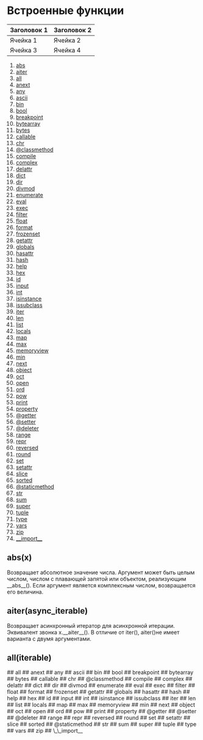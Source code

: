 # Встроенные функции

| Заголовок 1 | Заголовок 2 |
| ----------- | ----------- |
| Ячейка 1    | Ячейка 2   |
| Ячейка 3    | Ячейка 4   |
1. [abs](#abs)
2. [aiter](#aiter)
3. [all](#all)
4. [anext](#anext)
5. [any](#any)
6. [ascii](#ascii)
7. [bin](#bin)
8. [bool](#bool)
9. [breakpoint](#breakpoint)
10. [bytearray](#bytearray)
11. [bytes](#bytes)
12. [callable](#callable)
13. [chr](#chr)
14. [@classmethod](#classmethod)
15. [compile](#compile)
16. [complex](#complex)
17. [delattr](#delattr)
18. [dict](#dict)
19. [dir](#dir)
20. [divmod](#divmod)
21. [enumerate](#enumerate)
22. [eval](#eval)
23. [exec](#exec)
24. [filter](#filter)
25. [float](#float)
26. [format](#format)
27. [frozenset](#frozenset)
28. [getattr](#getattr)
29. [globals](#globals)
30. [hasattr](#hasattr)
31. [hash](#hash)
32. [help](#help)
33. [hex](#hex)
34. [id](#id)
35. [input](#input)
36. [int](#int)
37. [isinstance](#isinstance)
38. [issubclass](#issubclass)
39. [iter](#iter)
40. [len](#len)
41. [list](#list)
42. [locals](#locals)
43. [map](#map)
44. [max](#max)
45. [memoryview](#memoryview)
46. [min](#min)
47. [next](#next)
48. [object](#object)
49. [oct](#oct)
50. [open](#open)
51. [ord](#ord)
52. [pow](#pow)
53. [print](#print)
54. [property](#property)
55. [@getter](#getter)
56. [@setter](#setter)
57. [@deleter](#deleter)
58. [range](#range)
59. [repr](#repr)
60. [reversed](#reversed)
61. [round](#round)
62. [set](#set)
63. [setattr](#setattr)
64. [slice](#slice)
65. [sorted](#sorted)
66. [@staticmethod](#staticmethod)
67. [str](#str)
68. [sum](#sum)
69. [super](#super)
70. [tuple](#tuple)
71. [type](#type)
72. [vars](#vars)
73. [zip](#zip)
74. [\_\_import__](#\_\_import__)

<h2 id="abs">abs(x)</h2>
Возвращает абсолютное значение числа. Аргумент может быть целым числом, числом с плавающей запятой или объектом, реализующим __abs__(). Если аргумент является комплексным числом, возвращается его величина.
<h2 id="aiter">aiter(async_iterable)</h2>
Возвращает асинхронный итератор для асинхронной итерации. Эквивалент звонка x.__aiter__(). В отличие от iter(), aiter()не имеет варианта с двумя аргументами.
<h2 id="all">all(iterable)</h2>
## all
## anext
## any
## ascii
## bin
## bool
## breakpoint
## bytearray
## bytes
## callable
## chr
## @classmethod
## compile
## complex
## delattr
## dict
## dir
## divmod
## enumerate
## eval
## exec
## filter
## float
## format
## frozenset
## getattr
## globals
## hasattr
## hash
## help
## hex
## id
## input
## int
## isinstance
## issubclass
## iter
## len
## list
## locals
## map
## max
## memoryview
## min
## next
## object
## oct
## open
## ord
## pow
## print
## property
## @getter
## @setter
## @deleter
## range
## repr
## reversed
## round
## set
## setattr
## slice
## sorted
## @staticmethod
## str
## sum
## super
## tuple
## type
## vars
## zip
## \_\_import__
